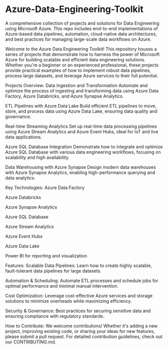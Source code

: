 # Azure-Data-Engineering-Toolkit
A comprehensive collection of projects and solutions for Data Engineering using Microsoft Azure. This repo includes end-to-end implementations of Azure-based data pipelines, automation, cloud-native data architectures, and best practices for managing large-scale data workflows on Azure.



Welcome to the Azure Data Engineering Toolkit! This repository houses a series of projects that demonstrate how to harness the power of Microsoft Azure for building scalable and efficient data engineering solutions. Whether you're a beginner or an experienced professional, these projects provide practical examples of how to implement robust data pipelines, process large datasets, and leverage Azure services to their full potential.

Projects Overview:
Data Ingestion and Transformation
Automate and optimize the process of ingesting and transforming data using Azure Data Factory, Azure Databricks, and Azure Synapse Analytics.

ETL Pipelines with Azure Data Lake
Build efficient ETL pipelines to move, store, and process data using Azure Data Lake, ensuring data quality and governance.

Real-time Streaming Analytics
Set up real-time data processing pipelines using Azure Stream Analytics and Azure Event Hubs, ideal for IoT and live data applications.

Azure SQL Database Integration
Demonstrate how to integrate and optimize Azure SQL Database with various data engineering workflows, focusing on scalability and high availability.

Data Warehousing with Azure Synapse
Design modern data warehouses with Azure Synapse Analytics, enabling high-performance querying and data analytics.

Key Technologies:
Azure Data Factory

Azure Databricks

Azure Synapse Analytics

Azure SQL Database

Azure Stream Analytics

Azure Event Hubs

Azure Data Lake

Power BI for reporting and visualization

Features:
Scalable Data Pipelines: Learn how to create highly scalable, fault-tolerant data pipelines for large datasets.

Automation & Scheduling: Automate ETL processes and schedule jobs for optimal performance and minimal manual intervention.

Cost Optimization: Leverage cost-effective Azure services and storage solutions to minimize overheads while maximizing efficiency.

Security & Governance: Best practices for securing sensitive data and ensuring compliance with regulatory standards.

How to Contribute:
We welcome contributions! Whether it's adding a new project, improving existing code, or sharing your ideas for new features, please submit a pull request. For detailed contribution guidelines, check out our CONTRIBUTING.md.
